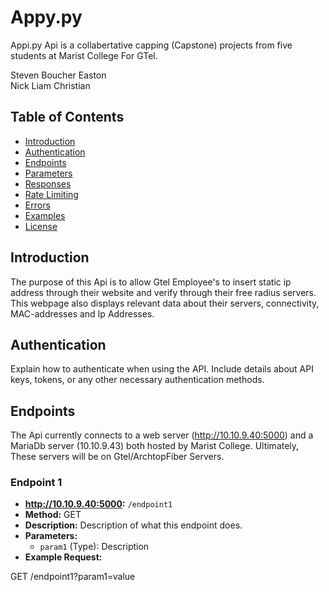 # Appy.py

Appi.py Api is a collabertative capping (Capstone) projects from five students at Marist College For GTel.

Steven Boucher
Easton   
Nick 
Liam
Christian

## Table of Contents

- [Introduction](#introduction)
- [Authentication](#authentication)
- [Endpoints](#endpoints)
- [Parameters](#parameters)
- [Responses](#responses)
- [Rate Limiting](#rate-limiting)
- [Errors](#errors)
- [Examples](#examples)
- [License](#license)

## Introduction

The purpose of this Api is to allow Gtel Employee's to insert static ip address through their website and verify through
their free radius servers. This webpage also displays relevant data about their servers, connectivity, MAC-addresses and Ip Addresses.  

## Authentication

Explain how to authenticate when using the API. Include details about API keys, tokens, or any other necessary authentication methods.

## Endpoints

The Api currently connects to a web server (http://10.10.9.40:5000) and a MariaDb server (10.10.9.43) both hosted by Marist College.
Ultimately, These servers will be on Gtel/ArchtopFiber Servers.

### Endpoint 1

- **http://10.10.9.40:5000:** `/endpoint1`
- **Method:** GET
- **Description:** Description of what this endpoint does.
- **Parameters:**
  - `param1` (Type): Description
- **Example Request:**

GET /endpoint1?param1=value


